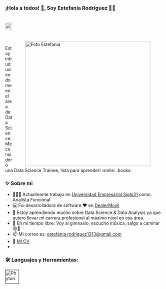 ### ¡Hola a todos! 👋, Soy Estefania Rodriguez  👨‍💻

<br/>

<div style="display:flex; align-items:center">
<a href="https://www.linkedin.com/in/estefania-rodriguez-9a15a6177/">
  <img align="left" style="margin-right:5px" alt="Linkedin Estefania Rodriguez" width="22px" src="https://image.flaticon.com/icons/png/512/174/174857.png" />
</a>

<a href="">
  <img align="left" alt="Estefania | Gmail" width="29px" src="data:img/png;base64,iVBORw0KGgoAAAANSUhEUgAAAJYAAACWAQAAAAAUekxPAAAABGdBTUEAALGPC/xhBQAAACBjSFJNAAB6JgAAgIQAAPoAAACA6AAAdTAAAOpgAAA6mAAAF3CculE8AAAAAmJLR0QAAKqNIzIAAAAJcEhZcwAALiMAAC4jAXilP3YAAAAHdElNRQfjBBoSCgh9tsURAAAAJElEQVRIx+3IMQ0AAAgDsPnXTMIEYICjPZs9Js4555xzzrlXV5nXFcLm+QLoAAAAAElFTkSuQmCC" />
</a>

</div>

<br />
<br/>

  <img align="right" height="400px" style="margin-right:40px; margin-left:40px" alt="Foto Estefania" src="" />
<p>
 Estoy intruduciendome en el área de Data Science. Me considero una Data Science Trainee, lista para aprender! :smile: :books: 
<br/>

  
### ✨ Sobre mi

-   👨🏽‍💻 Actualmente trabajo en [Universidad Empresarial Siglo21](https://21.edu.ar) como Analista Funcional
-   💻 Fui desarrolladora de software ♥️ en [DealerMovil](https://dealermovil.com)
-   📕 Estoy aprendiendo mucho sobre Data Science & Data Analysis ya que quiero llevar mi carrera profesional al máximo nivel en esa área.
-   🎿 En mi tiempo libre: Voy al gimnasio, escucho música, salgo a caminar 😄👩
-   📫 Mi correo es: estefania.rodriguez1313@gmail.com
-   📝 [MI CV](https://github.com/EstefaniaJanetRodriguez/EstefaniaJanetRodriguez/blob/main/Mi%20_Curriculum%20_Vitae.md) 
-   

### 🛠️ Languajes y Herramientas:

<div style="display:flex; align-items:center">
<a href="">
  <img align="left" style="margin-right:5px" alt="Phyton" width="44px" src="https://miro.medium.com/max/374/1*wP8ubuQEIrtxtfd-DTOTig.jpeg" />
</a>



</div>




